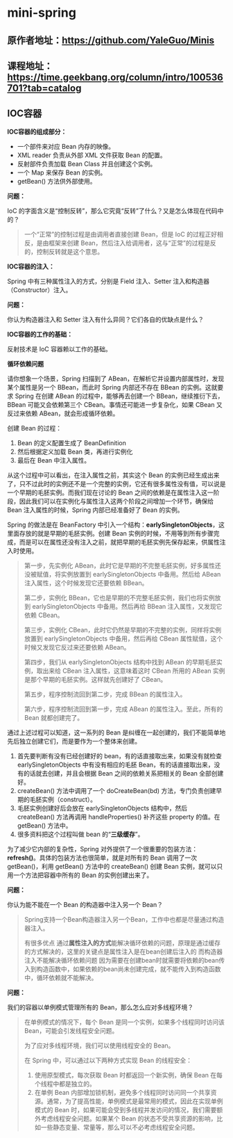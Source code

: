 # mini-spring

## 原作者地址：https://github.com/YaleGuo/Minis
## 课程地址：https://time.geekbang.org/column/intro/100536701?tab=catalog

## IOC容器

**IOC容器的组成部分：**

- 一个部件来对应 Bean 内存的映像。
- XML reader 负责从外部 XML 文件获取 Bean 的配置。
- 反射部件负责加载 Bean Class 并且创建这个实例。
- 一个 Map 来保存 Bean 的实例。
- getBean() 方法供外部使用。

**问题：**

IoC 的字面含义是“控制反转”，那么它究竟“反转”了什么？又是怎么体现在代码中的？

> 一个“正常”的控制过程是由调用者直接创建 Bean，但是 IoC 的过程正好相反，是由框架来创建 Bean，然后注入给调用者，这与“正常”的过程是反的，控制反转就是这个意思。 
>



**IOC容器的注入：**

Spring 中有三种属性注入的方式，分别是 Field 注入、Setter 注入和构造器（Constructor）注入。

**问题：**

你认为构造器注入和 Setter 注入有什么异同？它们各自的优缺点是什么？

> 



**IOC容器的工作的基础：**

反射技术是 IoC 容器赖以工作的基础。



**循环依赖问题**

请你想象一个场景，Spring 扫描到了 ABean，在解析它并设置内部属性时，发现某个属性是另一个 BBean，而此时 Spring 内部还不存在 BBean 的实例。这就要求 Spring 在创建 ABean 的过程中，能够再去创建一个 BBean，继续推衍下去，BBean 可能又会依赖第三个 CBean。事情还可能进一步复杂化，如果 CBean 又反过来依赖 ABean，就会形成循环依赖。

创建 Bean 的过程：

1. Bean 的定义配置生成了 BeanDefinition
2. 然后根据定义加载 Bean 类，再进行实例化
3. 最后在 Bean 中注入属性。

从这个过程中可以看出，在注入属性之前，其实这个 Bean 的实例已经生成出来了，只不过此时的实例还不是一个完整的实例，它还有很多属性没有值，可以说是一个早期的毛胚实例。而我们现在讨论的 Bean 之间的依赖是在属性注入这一阶段，因此我们可以在实例化与属性注入这两个阶段之间增加一个环节，确保给 Bean 注入属性的时候，Spring 内部已经准备好了 Bean 的实例。

Spring 的做法是在 BeanFactory 中引入一个结构：**earlySingletonObjects**，这里面存放的就是早期的毛胚实例。创建 Bean 实例的时候，不用等到所有步骤完成，而是可以在属性还没有注入之前，就把早期的毛胚实例先保存起来，供属性注入时使用。

> 第一步，先实例化 ABean，此时它是早期的不完整毛胚实例，好多属性还没被赋值，将实例放置到 earlySingletonObjects 中备用。然后给 ABean 注入属性，这个时候发现它还要依赖 BBean。
>
> 第二步，实例化 BBean，它也是早期的不完整毛胚实例，我们也将实例放到 earlySingletonObjects 中备用。然后再给 BBean 注入属性，又发现它依赖 CBean。
>
> 第三步，实例化 CBean，此时它仍然是早期的不完整的实例，同样将实例放置到 earlySingletonObjects 中备用，然后再给 CBean 属性赋值，这个时候又发现它反过来还要依赖 ABean。
>
> 第四步，我们从 earlySingletonObjects 结构中找到 ABean 的早期毛胚实例，取出来给 CBean 注入属性，这意味着这时 CBean 所用的 ABean 实例是那个早期的毛胚实例。这样就先创建好了 CBean。
>
> 第五步，程序控制流回到第二步，完成 BBean 的属性注入。
>
> 第六步，程序控制流回到第一步，完成 ABean 的属性注入。至此，所有的 Bean 就都创建完了。

通过上述过程可以知道，这一系列的 Bean 是纠缠在一起创建的，我们不能简单地先后独立创建它们，而是要作为一个整体来创建。



1. 首先要判断有没有已经创建好的 bean，有的话直接取出来，如果没有就检查 earlySingletonObjects 中有没有相应的毛胚 Bean，有的话直接取出来，没有的话就去创建，并且会根据 Bean 之间的依赖关系把相关的 Bean 全部创建好。
2. createBean() 方法中调用了一个 doCreateBean(bd) 方法，专门负责创建早期的毛胚实例（construct）。
3. 毛胚实例创建好后会放在 earlySingletonObjects 结构中，然后 createBean() 方法再调用 handleProperties() 补齐这些 property 的值。在 getBean() 方法中。
4. 很多资料把这个过程叫做 bean 的“**三级缓存**”。



为了减少它内部的复杂性，Spring 对外提供了一个很重要的包装方法：**refresh()**。具体的包装方法也很简单，就是对所有的 Bean 调用了一次 getBean()，利用 getBean() 方法中的 createBean() 创建 Bean 实例，就可以只用一个方法把容器中所有的 Bean 的实例创建出来了。

**问题：**

你认为能不能在一个 Bean 的构造器中注入另一个 Bean？

> Spring支持一个Bean构造器注入另一个Bean，工作中也都是尽量通过构造器注入。
>
> 有很多优点 通过**属性注入的方式**能解决循环依赖的问题，原理是通过缓存的方式解决的，这里的关键点是属性注入是在bean创建后注入的 而构造器注入不能解决循环依赖问题 因为需要在创建bean时就需要将依赖的bean传入到构造函数中，如果依赖的bean尚未创建完成，就不能传入到构造函数中，循环依赖就不能解决。

**问题：**

我们的容器以单例模式管理所有的 Bean，那么怎么应对多线程环境？

> 在单例模式的情况下，每个 Bean 是同一个实例，如果多个线程同时访问该 Bean，可能会引发线程安全问题。 
>
> 为了应对多线程环境，我们可以使用线程安全的 Bean。
>
> 在 Spring 中，可以通过以下两种方式实现 Bean 的线程安全：
>
> 1. 使用原型模式，每次获取 Bean 时都返回一个新实例，确保 Bean 在每个线程中都是独立的。 
> 2. 在单例 Bean 内部增加锁机制，避免多个线程同时访问同一个共享资源。通常，为了提高性能，单例模式是最常用的模式，因此在实现单例模式的 Bean 时，如果可能会受到多线程并发访问的情况，我们需要额外考虑线程安全问题。如果某个 Bean 的状态不受共享资源的影响，比如一些静态变量、常量等，那么可以不必考虑线程安全问题。
